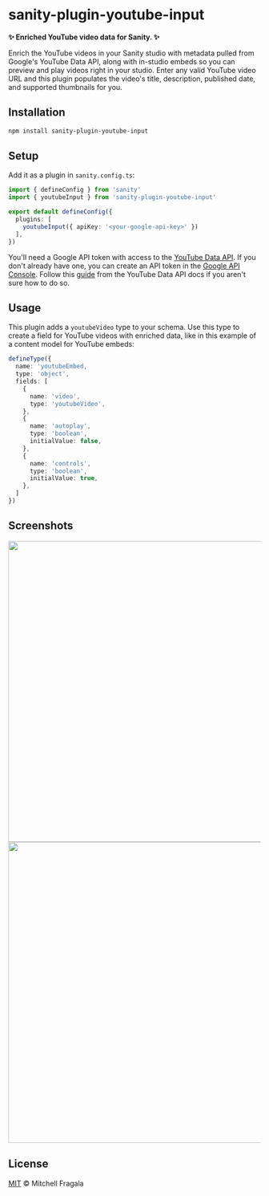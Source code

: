 # sanity-plugin-youtube-input

**:sparkles: Enriched YouTube video data for Sanity. :sparkles:**

Enrich the YouTube videos in your Sanity studio with metadata pulled from Google's YouTube Data API, along with in-studio embeds so you can preview and play videos right in your studio. Enter any valid YouTube video URL and this plugin populates the video's title, description, published date, and supported thumbnails for you.

## Installation

```sh
npm install sanity-plugin-youtube-input
```

## Setup

Add it as a plugin in `sanity.config.ts`:

```ts
import { defineConfig } from 'sanity'
import { youtubeInput } from 'sanity-plugin-youtube-input'

export default defineConfig({
  plugins: [
    youtubeInput({ apiKey: '<your-google-api-key>' })
  ],
})
```

You'll need a Google API token with access to the [YouTube Data API](https://developers.google.com/youtube/v3/getting-started). If you don't already have one, you can create an API token in the [Google API Console](https://console.cloud.google.com). Follow this [guide](https://developers.google.com/youtube/registering_an_application) from the YouTube Data API docs if you aren't sure how to do so.

## Usage

This plugin adds a `youtubeVideo` type to your schema. Use this type to create a field for YouTube videos with enriched data, like in this example of a content model for YouTube embeds:

```ts
defineType({
  name: 'youtubeEmbed,
  type: 'object',
  fields: [
    {
      name: 'video',
      type: 'youtubeVideo',
    },
    {
      name: 'autoplay',
      type: 'boolean',
      initialValue: false,
    },
    {
      name: 'controls',
      type: 'boolean',
      initialValue: true,
    },
  ]
})
```

## Screenshots

<img alt="" width="600" src="https://github.com/msfragala/sanity-plugin-youtube-input/assets/13405208/9fd6560e-7eb0-4284-bda1-0cb0b7b7afc0">

<img alt="" width="600" src="https://github.com/msfragala/sanity-plugin-youtube-input/assets/13405208/2325e5cb-fc42-4a12-a1ce-7cd3d3cb6648">

## License

[MIT](LICENSE) © Mitchell Fragala
